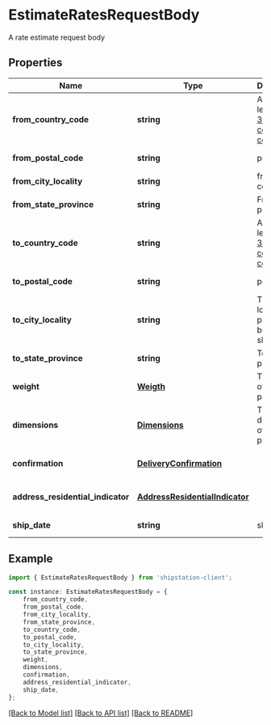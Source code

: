 # EstimateRatesRequestBody

A rate estimate request body

## Properties

Name | Type | Description | Notes
------------ | ------------- | ------------- | -------------
**from_country_code** | **string** | A two-letter [ISO 3166-1 country code](https://en.wikipedia.org/wiki/ISO_3166-1)  | [default to undefined]
**from_postal_code** | **string** | postal code | [default to undefined]
**from_city_locality** | **string** | from postal code | [default to undefined]
**from_state_province** | **string** | From state province | [default to undefined]
**to_country_code** | **string** | A two-letter [ISO 3166-1 country code](https://en.wikipedia.org/wiki/ISO_3166-1)  | [default to undefined]
**to_postal_code** | **string** | postal code | [default to undefined]
**to_city_locality** | **string** | The city locality the package is being shipped to | [default to undefined]
**to_state_province** | **string** | To state province | [default to undefined]
**weight** | [**Weigth**](Weigth.md) | The weight of the package | [default to undefined]
**dimensions** | [**Dimensions**](Dimensions.md) | The dimensions of the package | [optional] [default to undefined]
**confirmation** | [**DeliveryConfirmation**](DeliveryConfirmation.md) |  | [optional] [default to undefined]
**address_residential_indicator** | [**AddressResidentialIndicator**](AddressResidentialIndicator.md) |  | [optional] [default to undefined]
**ship_date** | **string** | ship date | [default to undefined]

## Example

```typescript
import { EstimateRatesRequestBody } from 'shipstation-client';

const instance: EstimateRatesRequestBody = {
    from_country_code,
    from_postal_code,
    from_city_locality,
    from_state_province,
    to_country_code,
    to_postal_code,
    to_city_locality,
    to_state_province,
    weight,
    dimensions,
    confirmation,
    address_residential_indicator,
    ship_date,
};
```

[[Back to Model list]](../README.md#documentation-for-models) [[Back to API list]](../README.md#documentation-for-api-endpoints) [[Back to README]](../README.md)

